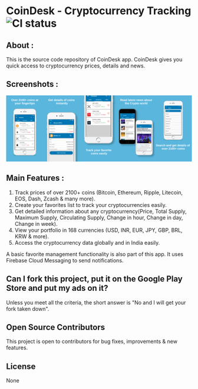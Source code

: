 # CoinDesk - Cryptocurrency Tracking ![CI status](https://img.shields.io/badge/build-passing-green.svg)
## About :
This is the source code repository of CoinDesk app.
CoinDesk gives you quick access to cryptocurrency prices, details and news.

## Screenshots : 
![Screenshot](https://github.com/devendrakushwah/CoinDesk/blob/master/screens/screenshot.jpg)

## Main Features :
1. Track prices of over 2100+ coins (Bitcoin, Ethereum, Ripple, Litecoin, EOS, Dash, Zcash & many more).
2. Create your favorites list to track your cryptocurrencies easily.
3. Get detailed information about any cryptocurrency(Price, Total Supply, Maximum Supply, Circulating Supply, Change in hour, Change in day, Change in week).
4. View your portfolio in 168 currencies (USD, INR, EUR, JPY, GBP, BRL, KRW & more).
5. Access the cryptocurrency data globally and in India easily.

A basic favorite management functionality is also part of this app. It uses Firebase Cloud Messaging to send notifications.

## Can I fork this project, put it on the Google Play Store and put my ads on it? 
Unless you meet all the criteria, the short answer is "No and I will get your fork taken down".

## Open Source Contributors
This project is open to contributors for bug fixes, improvements & new features.

## License
None
